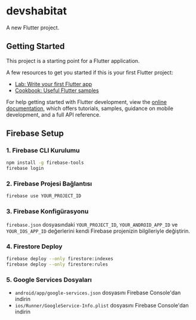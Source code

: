 # devshabitat

A new Flutter project.

## Getting Started

This project is a starting point for a Flutter application.

A few resources to get you started if this is your first Flutter project:

- [Lab: Write your first Flutter app](https://docs.flutter.dev/get-started/codelab)
- [Cookbook: Useful Flutter samples](https://docs.flutter.dev/cookbook)

For help getting started with Flutter development, view the
[online documentation](https://docs.flutter.dev/), which offers tutorials,
samples, guidance on mobile development, and a full API reference.

## Firebase Setup

### 1. Firebase CLI Kurulumu

```bash
npm install -g firebase-tools
firebase login
```

### 2. Firebase Projesi Bağlantısı

```bash
firebase use YOUR_PROJECT_ID
```

### 3. Firebase Konfigürasyonu

`firebase.json` dosyasındaki `YOUR_PROJECT_ID`, `YOUR_ANDROID_APP_ID` ve `YOUR_IOS_APP_ID` değerlerini kendi Firebase projenizin bilgileriyle değiştirin.

### 4. Firestore Deploy

```bash
firebase deploy --only firestore:indexes
firebase deploy --only firestore:rules
```

### 5. Google Services Dosyaları

- `android/app/google-services.json` dosyasını Firebase Console'dan indirin
- `ios/Runner/GoogleService-Info.plist` dosyasını Firebase Console'dan indirin
